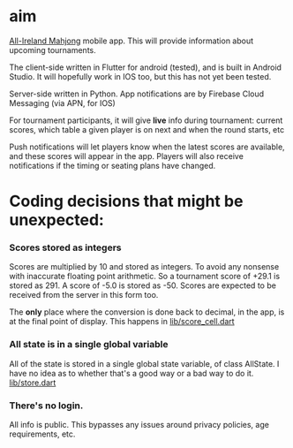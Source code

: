 # aim

[All-Ireland Mahjong](https://mahjong.ie/) mobile app.
This will provide information about upcoming tournaments.

The client-side written in Flutter for android (tested), and is built in Android Studio.
 It will hopefully work in IOS too, but this has not yet been tested.

Server-side written in Python. App notifications are by Firebase Cloud Messaging
(via APN, for IOS)

For tournament participants, it will give **live** info during tournament: current scores,
which table a given player is on next and when the round starts, etc

Push notifications will let players know when the latest scores are available, and these scores will
appear in the app. Players will also receive notifications if the timing or seating plans have
changed.

# Coding decisions that might be unexpected:

### Scores stored as integers

Scores are multiplied by 10 and stored as integers. To avoid any nonsense with inaccurate
floating point arithmetic.
So a tournament score of +29.1 is stored as 291. A score of -5.0 is stored as -50.
Scores are expected to be received from the server in this form too.

The **only** place
where the conversion is done back to decimal, in the app, is at the final point of display. This
happens in [lib/score_cell.dart](lib/score_cell.dart#L16)


### All state is in a single global variable

All of the state is stored in a single global state variable, of class AllState. I have no idea
as to whether that's a good way or a bad way to do it. [lib/store.dart](lib/store.dart#L53)

### There's no login.

All info is public. This bypasses any issues around privacy policies, age requirements, etc.
